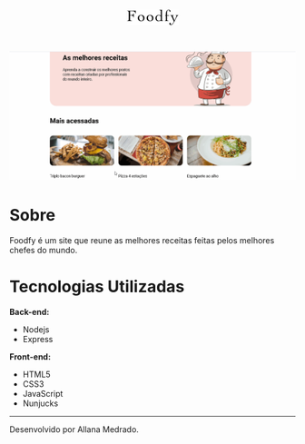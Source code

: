 <h1 align="center">
    <img src="./assets/logo.png">
</h1>

<h1 align="center">
    <img src="./assets/foodfy.gif">
</h1>


# Sobre
Foodfy é um site que reune as melhores receitas feitas pelos melhores chefes do mundo. 

# Tecnologias Utilizadas

<b>Back-end:</b>

* Nodejs
* Express

<b>Front-end:</b>

* HTML5
* CSS3
* JavaScript
* Nunjucks

___

Desenvolvido por Allana Medrado.